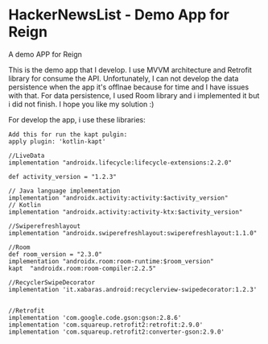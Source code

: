 # HackerNewsList - Demo App for Reign
A demo APP for Reign

This is the demo app that I develop. I use MVVM architecture and Retrofit library for consume the API. Unfortunately, I can not develop the data persistence when the app it's offlnae because for time and I have issues with that. For data persistence, I used Room library and i implemented it but i did not finish. I hope you like my solution :)

For develop the app, i use these libraries: 

    Add this for run the kapt pulgin:
    apply plugin: 'kotlin-kapt'

    //LiveData
    implementation "androidx.lifecycle:lifecycle-extensions:2.2.0"

    def activity_version = "1.2.3"

    // Java language implementation
    implementation "androidx.activity:activity:$activity_version"
    // Kotlin
    implementation "androidx.activity:activity-ktx:$activity_version"

    //Swiperefreshlayout
    implementation "androidx.swiperefreshlayout:swiperefreshlayout:1.1.0"

    //Room
    def room_version = "2.3.0"
    implementation "androidx.room:room-runtime:$room_version"
    kapt  "androidx.room:room-compiler:2.2.5"

    //RecyclerSwipeDecorator
    implementation 'it.xabaras.android:recyclerview-swipedecorator:1.2.3'


    //Retrofit
    implementation 'com.google.code.gson:gson:2.8.6'
    implementation 'com.squareup.retrofit2:retrofit:2.9.0'
    implementation 'com.squareup.retrofit2:converter-gson:2.9.0'
